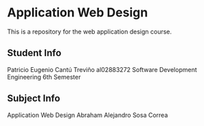 # Application Web Design
This is a repository for the web application design course.

## Student Info
Patricio Eugenio Cantú Treviño
al02883272
Software Development Engineering
6th Semester

## Subject Info
Application Web Design
Abraham Alejandro Sosa Correa